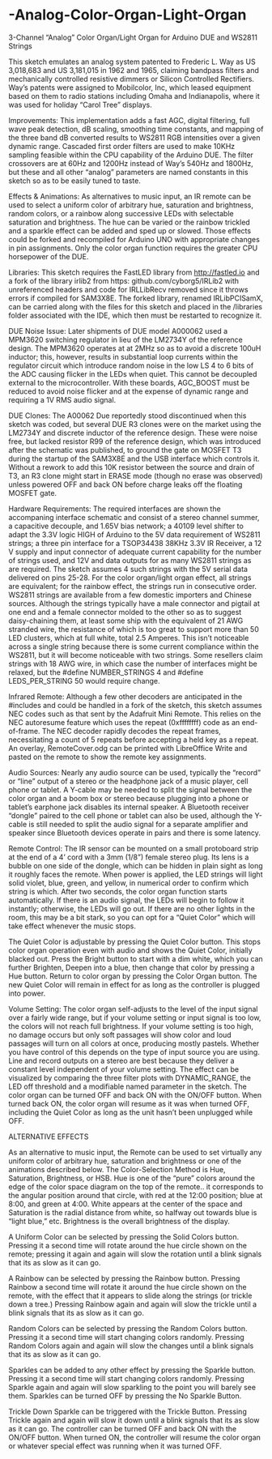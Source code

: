 # -Analog-Color-Organ-Light-Organ
3-Channel “Analog” Color Organ/Light Organ for Arduino DUE and WS2811 Strings

This sketch emulates an analog system patented to Frederic L. Way as US 3,018,683 and US
3,181,015 in 1962 and 1965, claiming bandpass filters and mechanically controlled resistive
dimmers or Silicon Controlled Rectifiers. Way’s patents were assigned to Mobilcolor, Inc,
which leased equipment based on them to radio stations including Omaha and Indianapolis,
where it was used for holiday “Carol Tree” displays.

Improvements: This implementation adds a fast AGC, digital filtering, full wave peak
detection, dB scaling, smoothing time constants, and mapping of the three band dB converted
results to WS2811 RGB intensities over a given dynamic range. Cascaded first order filters
are used to make 10KHz sampling feasible within the CPU capability of the Arduino DUE.
The filter crossovers are at 60Hz and 1200Hz instead of Way’s 540Hz and 1800Hz, but these
and all other “analog” parameters are named constants in this sketch so as to be easily tuned
to taste.

Effects & Animations: As alternatives to music input, an IR remote can be used to select a
uniform color of arbitrary hue, saturation and brightness, random colors, or a rainbow along
successive LEDs with selectable saturation and brightness. The hue can be varied or the
rainbow trickled and a sparkle effect can be added and sped up or slowed. Those effects
could be forked and recompiled for Arduino UNO with appropriate changes in pin
assignments. Only the color organ function requires the greater CPU horsepower of the DUE.

Libraries: This sketch requires the FastLED library from http://fastled.io and a fork of the
library irlib2 from https: github.com/cyborg5/IRLib2 with unreferenced headers and code for
IRLLibRecv removed since it throws errors if compiled for SAM3X8E. The forked library,
renamed IRLibPCISamX, can be carried along with the files for this sketch and placed in the
/libraries folder associated with the IDE, which then must be restarted to recognize it.

DUE Noise Issue: Later shipments of DUE model A000062 used a MPM3620 switching
regulator in lieu of the LM2734Y of the reference design. The MPM3620 operates at at 2MHz
so as to avoid a discrete 100uH inductor; this, however, results in substantial loop currents
within the regulator circuit which introduce random noise in the low LS 4 to 6 bits of the ADC
causing flicker in the LEDs when quiet. This cannot be decoupled external to the
microcontroller. With these boards, AGC_BOOST must be reduced to avoid noise flicker and
at the expense of dynamic range and requiring a 1V RMS audio signal.

DUE Clones: The A00062 Due reportedly stood discontinued when this sketch
was coded, but several DUE R3 clones were on the market using the LM2734Y and discrete
inductor of the reference design. These were noise free, but lacked resistor R99 of the
reference design, which was introduced after the schematic was published, to ground the
gate on MOSFET T3 during the startup of the SAM3X8E and the USB interface which
controls it. Without a rework to add this 10K resistor between the source and drain of T3, an
R3 clone might start in ERASE mode (though no erase was observed) unless powered OFF
and back ON before charge leaks off the floating MOSFET gate.

Hardware Requirements: The required interfaces are shown the accompaning interface schematic and
consist of a stereo channel summer, a capacitive decouple, and 1.65V bias network; a 40109
level shifter to adapt the 3.3V logic HIGH of Arduino to the 5V data requirement of WS2811
strings; a three pin interface for a TSOP34438 38KHz 3.3V IR Receiver, a 12 V supply and
input connector of adequate current capability for the number of strings used, and 12V and
data outputs for as many WS2811 strings as are required. The sketch assumes 4 such
strings with the 5V serial data delivered on pins 25-28. For the color organ/light organ effect,
all strings are equivalent; for the rainbow effect, the strings run in consecutive order.
WS2811 strings are available from a few domestic importers and Chinese sources. Although
the strings typically have a male connector and pigtail at one end and a female connector
molded to the other so as to suggest daisy-chaining them, at least some ship with the
equivalent of 21 AWG stranded wire, the resistance of which is too great to support more than
50 LED clusters, which at full white, total 2.5 Amperes. This isn’t noticeable across a single
string because there is some current compliance within the WS2811, but it will become
noticeable with two strings. Some resellers claim strings with 18 AWG wire, in which case the
number of interfaces might be relaxed, but the #define NUMBER_STRINGS 4 and #define
LEDS_PER_STRING 50 would require change.

Infrared Remote: Although a few other decoders are anticipated in the #includes and could
be handled in a fork of the sketch, this sketch assumes NEC codes such as that sent by the
Adafruit Mini Remote. This relies on the NEC autoresume feature which uses the repeat
(0xffffffff) code as an end-of-frame. The NEC decoder rapidly decodes the repeat frames,
necessitating a count of 5 repeats before accepting a held key as a repeat. An overlay,
RemoteCover.odg can be printed with LibreOffice Write and pasted on the remote to show
the remote key assignments.

Audio Sources: Nearly any audio source can be used, typically the “record” or “line” output
of a stereo or the headphone jack of a music player, cell phone or tablet. A Y-cable may be
needed to split the signal between the color organ and a boom box or stereo because
plugging into a phone or tablet’s earphone jack disables its internal speaker. A Bluetooth
receiver “dongle” paired to the cell phone or tablet can also be used, although the Y-cable is
still needed to split the audio signal for a separate amplifier and speaker since Bluetooth
devices operate in pairs and there is some latency.

Remote Control: The IR sensor can be mounted on a small protoboard strip at the end of a
4’ cord with a 3mm (1/8”) female stereo plug. Its lens is a bubble on one side of the dongle,
which can be hidden in plain sight as long it roughly faces the remote.
When power is applied, the LED strings will light solid violet, blue, green, and yellow, in
numerical order to confirm which string is which. After two seconds, the color organ function
starts automatically. If there is an audio signal, the LEDs will begin to follow it instantly;
otherwise, the LEDs will go out. If there are no other lights in the room, this may be a bit stark,
so you can opt for a “Quiet Color” which will take effect whenever the music stops.

The Quiet Color is adjustable by pressing the Quiet Color button. This stops color organ
operation even with audio and shows the Quiet Color, initially blacked out. Press the Bright
button to start with a dim white, which you can further Brighten, Deepen into a blue, then
change that color by pressing a Hue button. Return to color organ by pressing the Color
Organ button. The new Quiet Color will remain in effect for as long as the controller is
plugged into power.

Volume Setting: The color organ self-adjusts to the level of the input signal over a fairly wide
range, but if your volume setting or input signal is too low, the colors will not reach full
brightness. If your volume setting is too high, no damage occurs but only soft passages will
show color and loud passages will turn on all colors at once, producing mostly pastels.
Whether you have control of this depends on the type of input source you are using. Line and
record outputs on a stereo are best because they deliver a constant level independent of your
volume setting. The effect can be visualized by comparing the three filter plots with
DYNAMIC_RANGE, the LED off threshold and a modifiable named parameter in the sketch.
The color organ can be turned OFF and back ON with the ON/OFF button. When turned
back ON, the color organ will resume as it was when turned OFF, including the Quiet Color as
long as the unit hasn’t been unplugged while OFF.

ALTERNATIVE EFFECTS

As an alternative to music input, the Remote can be used to set virtually any uniform color of
arbitrary hue, saturation and brightness or one of the animations described below.
The Color-Selection Method is Hue, Saturation, Brightness, or HSB. Hue is one of the
“pure” colors around the edge of the color space diagram on the top of the remote.. it
corresponds to the angular position around that circle, with red at the 12:00 position; blue at
8:00, and green at 4:00. White appears at the center of the space and Saturation is the radial
distance from white, so halfway out towards blue is “light blue,” etc. Brightness is the overall
brightness of the display.

A Uniform Color can be selected by pressing the Solid Colors button. Pressing it a second
time will rotate around the hue circle shown on the remote; pressing it again and again will
slow the rotation until a blink signals that its as slow as it can go.

A Rainbow can be selected by pressing the Rainbow button. Pressing Rainbow a second
time will rotate it around the hue circle shown on the remote, with the effect that it appears to
slide along the strings (or trickle down a tree.) Pressing Rainbow again and again will slow
the trickle until a blink signals that its as slow as it can go.

Random Colors can be selected by pressing the Random Colors button. Pressing it a
second time will start changing colors randomly. Pressing Random Colors again and again
will slow the changes until a blink signals that its as slow as it can go.

Sparkles can be added to any other effect by pressing the Sparkle button. Pressing it a
second time will start changing colors randomly. Pressing Sparkle again and again will slow
sparkling to the point you will barely see them. Sparkles can be turned OFF by pressing the
No Sparkle Button.

Trickle Down Sparkle can be triggered with the Trickle Button. Pressing Trickle again and
again will slow it down until a blink signals that its as slow as it can go.
The controller can be turned OFF and back ON with the ON/OFF button. When turned ON,
the controller will resume the color organ or whatever special effect was running when it was
turned OFF.
